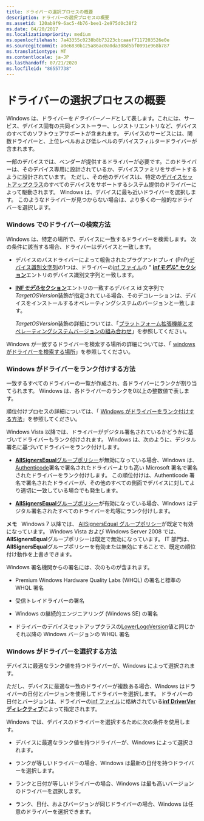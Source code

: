 ```yaml
---
title: ドライバーの選択プロセスの概要
description: ドライバーの選択プロセスの概要
ms.assetid: 120ab9f9-6ac5-4b76-bee1-2e975d0c38f2
ms.date: 04/20/2017
ms.localizationpriority: medium
ms.openlocfilehash: 7a43355c0238b8b73223cbcaaef7117203526e0e
ms.sourcegitcommit: a0e6830b125a86ac0a0da308d5bf0091e968b787
ms.translationtype: MT
ms.contentlocale: ja-JP
ms.lasthandoff: 07/21/2020
ms.locfileid: "86557738"
---
```

# <a name="overview-of-the-driver-selection-process"></a>ドライバーの選択プロセスの概要


Windows は、ドライバーを*ドライバーノード*として表します。これには、サービス、デバイス固有の共同インストーラー、レジストリエントリなど、デバイスのすべてのソフトウェアサポートが含まれます。 デバイスのサービスには、関数ドライバーと、上位レベルおよび低レベルのデバイスフィルタードライバーが含まれます。

一部のデバイスでは、ベンダーが提供するドライバーが必要です。このドライバーは、そのデバイス専用に設計されているか、デバイスファミリをサポートするように設計されています。 ただし、その他のデバイスは、特定の[デバイスセットアップクラス](device-setup-classes.md)のすべてのデバイスをサポートするシステム提供のドライバーによって駆動されます。 Windows は、デバイスに最も近いドライバーを選択します。 このようなドライバーが見つからない場合は、より多くの一般的なドライバーを選択します。

### <a name="how-windows-searches-for-drivers"></a><a href="" id="how-setup-searches-for-drivers"></a>Windows でのドライバーの検索方法

Windows は、特定の場所で、デバイスに一致するドライバーを検索します。 次の条件に該当する場合、ドライバーはデバイスと一致します。

-   デバイスのバスドライバーによって報告されたプラグアンドプレイ (PnP)[デバイス識別文字列](device-identification-strings.md)の1つは、ドライバーの[inf ファイル](overview-of-inf-files.md)の " [**inf*モデル*" セクション**](inf-models-section.md)エントリのデバイス識別文字列と一致します。

-   [**INF*モデル*セクション**](inf-models-section.md)エントリの一致するデバイス id 文字列で*TargetOSVersion*装飾が指定されている場合、そのデコレーションは、デバイスをインストールするオペレーティングシステムのバージョンと一致します。

    *TargetOSVersion*装飾の詳細については、「[プラットフォーム拡張機能とオペレーティングシステムバージョンの組み合わせ](combining-platform-extensions-with-operating-system-versions.md)」を参照してください。

Windows が一致するドライバーを検索する場所の詳細については、「 [windows がドライバーを検索する場所](where-setup-searches-for-drivers.md)」を参照してください。

### <a name="how-windows-ranks-drivers"></a><a href="" id="how-setup-ranks-drivers"></a>Windows がドライバーをランク付けする方法

一致するすべてのドライバーの一覧が作成され、各ドライバーにランクが割り当てられます。 Windows は、各ドライバーのランクを0以上の整数値で表します。

順位付けプロセスの詳細については、「 [Windows がドライバーをランク付けする方法](how-setup-ranks-drivers--windows-vista-and-later-.md)」を参照してください。

Windows Vista 以降では、ドライバーがデジタル署名されているかどうかに基づいてドライバーもランク付けされます。 Windows は、次のように、デジタル署名に基づいてドライバーをランク付けします。

-   [ **AllSignersEqual**グループポリシー](allsignersequal-group-policy--windows-vista-and-later-.md)が無効になっている場合、Windows は、 [Authenticode](authenticode.md)署名で署名されたドライバーよりも高い Microsoft 署名で署名されたドライバーをランク付けします。 この順位付けは、Authenticode 署名で署名されたドライバーが、その他のすべての側面でデバイスに対してより適切に一致している場合でも発生します。

-   [ **AllSignersEqual**グループポリシー](allsignersequal-group-policy--windows-vista-and-later-.md)が有効になっている場合、Windows はデジタル署名されたすべてのドライバーを均等にランク付けします。

**メモ**   Windows 7 以降では、 [AllSignersEqual グループポリシー](allsignersequal-group-policy--windows-vista-and-later-.md)が既定で有効になっています。 Windows Vista および Windows Server 2008 では、 **AllSignersEqual**グループポリシーは既定で無効になっています。 IT 部門は、 **AllSignersEqual**グループポリシーを有効または無効にすることで、既定の順位付け動作を上書きできます。

 

Windows 署名機関からの署名には、次のものが含まれます。

-   Premium Windows Hardware Quality Labs (WHQL) の署名と標準の WHQL 署名

-   受信トレイドライバーの署名

-   Windows の継続的エンジニアリング (Windows SE) の署名

-   ドライバーのデバイスセットアップクラスの[LowerLogoVersion](lowerlogoversion.md)値と同じかそれ以降の Windows バージョンの WHQL 署名

### <a name="how-windows-selects-drivers"></a><a href="" id="how-setup-selects-drivers"></a>Windows がドライバーを選択する方法

デバイスに最適なランク値を持つドライバーが、Windows によって選択されます。

ただし、デバイスに最適な一致のドライバーが複数ある場合、Windows はドライバーの日付とバージョンを使用してドライバーを選択します。 ドライバーの日付とバージョンは、ドライバーの[inf ファイル](overview-of-inf-files.md)に格納されている[**inf DriverVer ディレクティブ**](inf-driverver-directive.md)によって指定されます。

Windows では、デバイスのドライバーを選択するために次の条件を使用します。

-   デバイスに最適なランク値を持つドライバーが、Windows によって選択されます。

-   ランクが等しいドライバーの場合、Windows は最新の日付を持つドライバーを選択します。

-   ランクと日付が等しいドライバーの場合、Windows は最も高いバージョンのドライバーを選択します。

-   ランク、日付、およびバージョンが同じドライバーの場合、Windows は任意のドライバーを選択できます。

 

 





